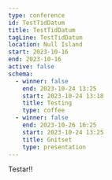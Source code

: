```yaml
---
type: conference
id: TestTidDatum
title: TestTidDatum
tagLine: TestTidDatum
location: Null Island
start: 2023-10-16
end: 2023-10-16
active: false
schema:
  - winner: false
    end: 2023-10-24 13:25
    start: 2023-10-24 13:18
    title: Testing
    type: coffee
  - winner: false
    end: 2023-10-26 16:25
    start: 2023-10-24 13:25
    title: Gnitset
    type: presentation
---
```

Testar!!